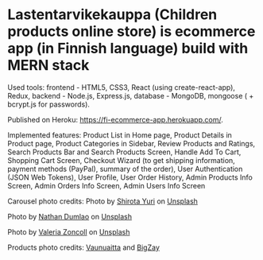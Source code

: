 # Lastentarvikekauppa (Children products online store) is ecommerce app (in Finnish language) build with MERN stack

Used tools: frontend - HTML5, CSS3, React (using create-react-app), Redux, backend - Node.js, Express.js, database - MongoDB, mongoose ( + bcrypt.js for passwords).

Published on Heroku: https://fi-ecommerce-app.herokuapp.com/.

Implemented features: Product List in Home page, Product Details in Product page, Product Categories in Sidebar, Review Products and Ratings, Search Products Bar and Search Products Screen, Handle Add To Cart, Shopping Cart Screen, Checkout Wizard (to get shipping information, payment methods (PayPal), summary of 
the order), User Authentication (JSON Web Tokens), User Profile, User Order History, Admin Products Info Screen, Admin Orders Info Screen, Admin Users Info Screen

Carousel photo credits:
<span>Photo by <a href="https://unsplash.com/@itshoobastank?utm_source=unsplash&amp;utm_medium=referral&amp;utm_content=creditCopyText">Shirota Yuri</a> on <a href="https://unsplash.com/s/photos/toys?utm_source=unsplash&amp;utm_medium=referral&amp;utm_content=creditCopyText">Unsplash</a></span>

<span>Photo by <a href="https://unsplash.com/@nate_dumlao?utm_source=unsplash&amp;utm_medium=referral&amp;utm_content=creditCopyText">Nathan Dumlao</a> on <a href="https://unsplash.com/s/photos/children?utm_source=unsplash&amp;utm_medium=referral&amp;utm_content=creditCopyText">Unsplash</a></span>

<span>Photo by <a href="https://unsplash.com/@zoncoll?utm_source=unsplash&amp;utm_medium=referral&amp;utm_content=creditCopyText">Valeria Zoncoll</a> on <a href="https://unsplash.com/s/photos/baby?utm_source=unsplash&amp;utm_medium=referral&amp;utm_content=creditCopyText">Unsplash</a></span>

Products photo credits: <a href="https://www.vaunuaitta.fi/">Vaunuaitta</a> and <a href="https://www.bigzay.com/">BigZay</a>
